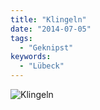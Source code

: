 ```yaml
---
title: "Klingeln"
date: "2014-07-05"
tags:
  - "Geknipst"
keywords:
  - "Lübeck"
---
```


![Klingeln](/img/wpid-wp-1404485714649.jpeg)
